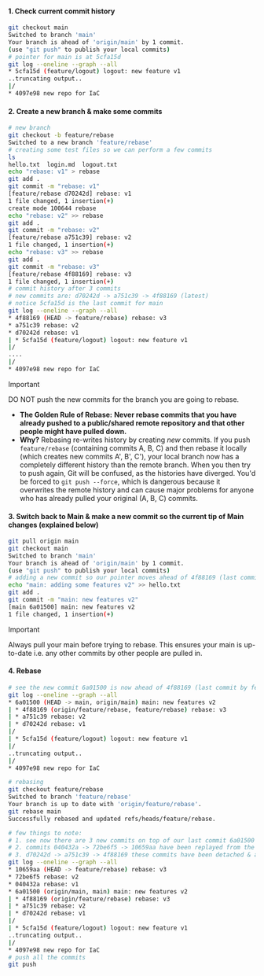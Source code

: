 #### 1. Check current commit history
```bash
git checkout main  
Switched to branch 'main'  
Your branch is ahead of 'origin/main' by 1 commit.  
(use "git push" to publish your local commits)  
# pointer for main is at 5cfa15d
git log --oneline --graph --all  
* 5cfa15d (feature/logout) logout: new feature v1  
..truncating output..
|/  
* 4097e98 new repo for IaC
```
#### 2. Create a new branch & make some commits
```bash
# new branch
git checkout -b feature/rebase  
Switched to a new branch 'feature/rebase'  
# creating some test files so we can perform a few commits
ls  
hello.txt  login.md  logout.txt  
echo "rebase: v1" > rebase  
git add .  
git commit -m "rebase: v1"  
[feature/rebase d70242d] rebase: v1  
1 file changed, 1 insertion(+)  
create mode 100644 rebase  
echo "rebase: v2" >> rebase  
git add .  
git commit -m "rebase: v2"  
[feature/rebase a751c39] rebase: v2  
1 file changed, 1 insertion(+)  
echo "rebase: v3" >> rebase  
git add .  
git commit -m "rebase: v3"  
[feature/rebase 4f88169] rebase: v3  
1 file changed, 1 insertion(+)
# commit history after 3 commits
# new commits are: d70242d -> a751c39 -> 4f88169 (latest)
# notice 5cfa15d is the last commit for main
git log --oneline --graph --all  
* 4f88169 (HEAD -> feature/rebase) rebase: v3  
* a751c39 rebase: v2  
* d70242d rebase: v1  
| * 5cfa15d (feature/logout) logout: new feature v1  
|/  
....
|/  
* 4097e98 new repo for IaC
```

> [!important]
> DO NOT push the new commits for the branch you are going to rebase.
> - **The Golden Rule of Rebase:** **Never rebase commits that you have already pushed to a public/shared remote repository and that other people might have pulled down.**
> - **Why?** Rebasing re-writes history by creating _new_ commits. If you push `feature/rebase` (containing commits A, B, C) and then rebase it locally (which creates new commits A', B', C'), your local branch now has a completely different history than the remote branch. When you then try to push again, Git will be confused, as the histories have diverged. You'd be forced to `git push --force`, which is dangerous because it overwrites the remote history and can cause major problems for anyone who has already pulled your original (A, B, C) commits.
#### 3. Switch back to Main & make a new commit so the current tip of Main changes (explained below)
```bash
git pull origin main   
git checkout main
Switched to branch 'main'  
Your branch is ahead of 'origin/main' by 1 commit.  
(use "git push" to publish your local commits) 
# adding a new commit so our pointer moves ahead of 4f88169 (last commit by feature/rebase)
echo "main: adding some features v2" >> hello.txt  
git add .  
git commit -m "main: new features v2"  
[main 6a01500] main: new features v2  
1 file changed, 1 insertion(+)
```

> [!important]
> Always pull your main before trying to rebase. This ensures your main is up-to-date i.e. any other commits by other people are pulled in.

#### 4. Rebase
```bash
# see the new commit 6a01500 is now ahead of 4f88169 (last commit by feature/rebase)
git log --oneline --graph --all  
* 6a01500 (HEAD -> main, origin/main) main: new features v2  
| * 4f88169 (origin/feature/rebase, feature/rebase) rebase: v3  
| * a751c39 rebase: v2  
| * d70242d rebase: v1  
|/  
| * 5cfa15d (feature/logout) logout: new feature v1  
|/  
..truncating output..
|/  
* 4097e98 new repo for IaC  

# rebasing
git checkout feature/rebase  
Switched to branch 'feature/rebase'  
Your branch is up to date with 'origin/feature/rebase'.  
git rebase main  
Successfully rebased and updated refs/heads/feature/rebase.  

# few things to note:
# 1. see now there are 3 new commits on top of our last commit 6a01500
# 2. commits 040432a -> 72be6f5 -> 10659aa have been replayed from the original d70242d -> a751c39 -> 4f88169 commits (in feature/rebase)
# 3. d70242d -> a751c39 -> 4f88169 these commits have been detached & are no longer seen. This is why it is extremely important that you DO NOT push your commits; imagine you pushed your commit 4f88169 then 
git log --oneline --graph --all  
* 10659aa (HEAD -> feature/rebase) rebase: v3  
* 72be6f5 rebase: v2  
* 040432a rebase: v1  
* 6a01500 (origin/main, main) main: new features v2  
| * 4f88169 (origin/feature/rebase) rebase: v3  
| * a751c39 rebase: v2  
| * d70242d rebase: v1  
|/  
| * 5cfa15d (feature/logout) logout: new feature v1  
..truncating output..
|/  
* 4097e98 new repo for IaC
# push all the commits
git push
```